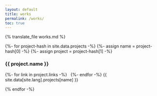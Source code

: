 ```yaml
---
layout: default
title: works
permalink: /works/
toc: true
---
```

{% translate_file works.md %}

{%- for project-hash in site.data.projects -%}
  {%- assign name = project-hash[0] -%}
  {%- assign project = project-hash[1] -%}
  <h3 id="{{ name }}">{{ project.name }}</h3>
  {%- for link in project.links -%}
     <a href="{{ link.url }}" title="{{ project.name }}"><i class="{{ link.type }}"></i></a>&nbsp;
  {%- endfor -%}
  {{ site.data[site.lang].projects[name] }}
  
{% endfor -%}
